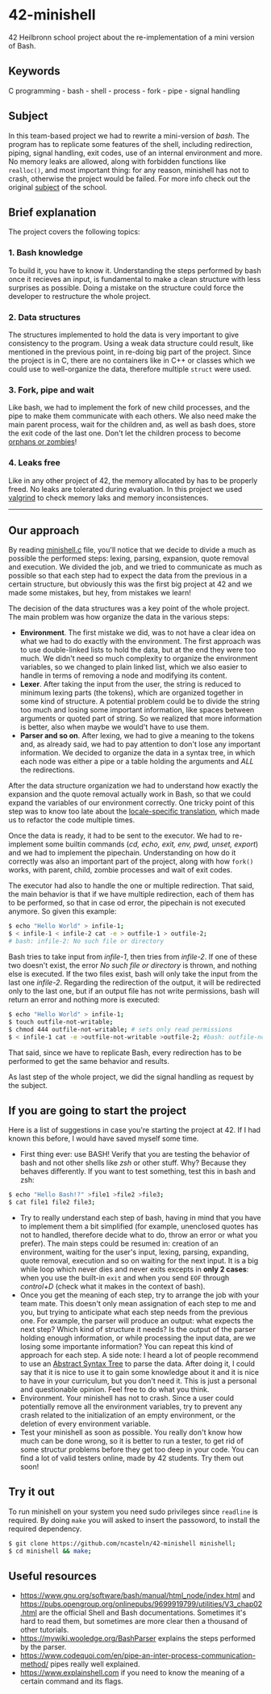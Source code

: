 # 42-minishell

42 Heilbronn school project about the re-implementation of a mini version of Bash.

## Keywords
C programming - bash - shell - process - fork - pipe - signal handling

## Subject
In this team-based project we had to rewrite a mini-version of _bash_. The program has to replicate some features of the shell, including redirection, piping, signal handling, exit codes, use of an internal environment and more. No memory leaks are allowed, along with forbidden functions like `realloc()`, and most important thing: for any reason, minishell has not to crash, otherwise the project would be failed. For more info check out the original [subject](./en.subject.pdf) of the school.

## Brief explanation
The project covers the following topics:

### 1. Bash knowledge
To build it, you have to know it. Understanding the steps performed by bash once it recieves an input, is fundamental to make a clean structure with less surprises as possible. Doing a mistake on the structure could force the developer to restructure the whole project.

### 2. Data structures
The structures implemented to hold the data is very important to give consistency to the program. Using a weak data structure could result, like mentioned in the previous point, in re-doing big part of the project. Since the project is in C, there are no containers like in C++ or classes which we could use to well-organize the data, therefore multiple `struct` were used.

### 3. Fork, pipe and wait
Like bash, we had to implement the fork of new child processes, and the pipe to make them communicate with each others. We also need make the main parent process, wait for the children and, as well as bash does, store the exit code of the last one. Don't let the children process to become [orphans or zombies](https://stackoverflow.com/questions/20688982/zombie-process-vs-orphan-process)!

### 4. Leaks free
Like in any other project of 42, the memory allocated by has to be properly freed. No leaks are tolerated during evaluation. In this project we used [valgrind](https://valgrind.org/) to check memory laks and memory inconsistences.

---

## Our approach
By reading [minishell.c](./src/minishell.c) file, you'll notice that we decide to divide a much as possible the performed steps: lexing, parsing, expansion, quote removal and execution. We divided the job, and we tried to communicate as much as possible so that each step had to expect the data from the previous in a certain structure, but obviously this was the first big project at 42 and we made some mistakes, but hey, from mistakes we learn!

The decision of the data structures was a key point of the whole project. The main problem was how organize the data in the various steps:
- **Environment**. The first mistake we did, was to not have a clear idea on what we had to do exactly with the environment. The first approach was to use double-linked lists to hold the data, but at the end they were too much. We didn't need so much complexity to organize the environment variables, so we changed to plain linked list, which we also easier to handle in terms of removing a node and modifying its content.
- **Lexer**. After taking the input from the user, the string is reduced to minimum lexing parts (the tokens), which are organized together in some kind of structure. A potential problem could be to divide the string too much and losing some important information, like spaces between arguments or quoted part of string. So we realized that more information is better, also when maybe we would't have to use them.
- **Parser and so on**. After lexing, we had to give a meaning to the tokens and, as already said, we had to pay attention to don't lose any important information. We decided to organize the data in a syntax tree, in which each node was either a pipe or a table holding the arguments and _ALL_ the redirections.

After the data structure organization we had to understand how exactly the expansion and the quote removal actually work in Bash, so that we could expand the variables of our environment correctly. One tricky point of this step was to know too late about the [locale-specific translation](https://www.gnu.org/software/bash/manual/bash.html#Locale-Translation), which made us to refactor the code multiple times.

Once the data is ready, it had to be sent to the executor. We had to re-implement some builtin commands (_cd, echo, exit, env, pwd, unset, export_) and we had to implement the pipechain. Understanding on how do it correctly was also an important part of the project, along with how `fork()` works, with parent, child, zombie processes and wait of exit codes.

The executor had also to handle the one or multiple redirection. That said, the main behavior is that if we have multiple redirection, each of them has to be performed, so that in case od error, the pipechain is not executed anymore. So given this example:
```bash
$ echo "Hello World" > infile-1;
$ < infile-1 < infile-2 cat -e > outfile-1 > outfile-2;
# bash: infile-2: No such file or directory
```
Bash tries to take input from _infile-1_, then tries from _infile-2_. If one of these two doesn't exist, the error _No such file or directory_ is thrown, and nothing else is executed. If the two files exist, bash will only take the input from the last one _infile-2_. Regarding the redirection of the output, it will be redirected only to the last one, but if an output file has not write permissions, bash will return an error and nothing more is executed:
```bash
$ echo "Hello World" > infile-1;
$ touch outfile-not-writable;
$ chmod 444 outfile-not-writable; # sets only read permissions
$ < infile-1 cat -e >outfile-not-writable >outfile-2; #bash: outfile-not-writable: Permission denied
```
That said, since we have to replicate Bash, every redirection has to be performed to get the same behavior and results.

As last step of the whole project, we did the signal handling as request by the subject.

## If you are going to start the project
Here is a list of suggestions in case you're starting the project at 42. If I had known this before, I would have saved myself some time.
- First thing ever: use BASH! Verify that you are testing the behavior of bash and not other shells like _zsh_ or other stuff. Why? Because they behaves differently. If you want to test something, test this in bash and zsh:
```bash
$ echo "Hello Bash!?" >file1 >file2 >file3;
$ cat file1 file2 file3;
```
- Try to really understand each step of bash, having in mind that you have to implement them a bit simplified (for example, unenclosed quotes has not to handled, therefore decide what to do, throw an error or what you prefer). The main steps could be resumed in: creation of an environment, waiting for the user's input, lexing, parsing, expanding, quote removal, execution and so on waiting for the next input. It is a big while loop which never dies and never exits excepts in **only 2 cases**: when you use the built-in `exit` and when you send `EOF` through _control+D_ (check what it makes in the context of bash).
- Once you get the meaning of each step, try to arrange the job with your team mate. This doesn't only mean assignation of each step to me and you, but trying to anticipate what each step needs from the previous one. For example, the parser will produce an output: what expects the next step? Which kind of structure it needs? Is the output of the parser holding enough information, or while processing the input data, are we losing some importante information? You can repeat this kind of approach for each step. A side note: I heard a lot of people recommend to use an [Abstract Syntax Tree](https://en.wikipedia.org/wiki/Abstract_syntax_tree) to parse the data. After doing it, I could say that it is nice to use it to gain some knowledge about it and it is nice to have in your curriculum, but you don't need it. This is just a personal and questionable opinion. Feel free to do what you think.
- Environment. Your minishell has not to crash. Since a user could potentially remove all the environment variables, try to prevent any crash related to the initialization of an empty environment, or the deletion of every environment variable.
- Test your minishell as soon as possible. You really don't know how much can be done wrong, so it is better to run a tester, to get rid of some structur problems before they get too deep in your code. You can find a lot of valid testers online, made by 42 students. Try them out soon!

## Try it out
To run minishell on your system you need sudo privileges since `readline` is required. By doing `make` you will asked to insert the passoword, to install the required dependency.
```bash
$ git clone https://github.com/ncasteln/42-minishell minishell;
$ cd minishell && make;
```

## Useful resources
- https://www.gnu.org/software/bash/manual/html_node/index.html and https://pubs.opengroup.org/onlinepubs/9699919799/utilities/V3_chap02.html are the official Shell and Bash documentations. Sometimes it's hard to read them, but sometimes are more clear then a thousand of other tutorials.
- https://mywiki.wooledge.org/BashParser explains the steps performed by the parser.
- https://www.codequoi.com/en/pipe-an-inter-process-communication-method/ pipes really well explained.
- https://www.explainshell.com if you need to know the meaning of a certain command and its flags.
